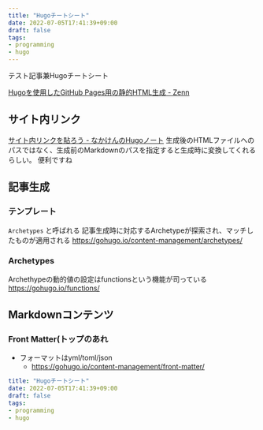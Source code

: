 ```yaml
---
title: "Hugoチートシート"
date: 2022-07-05T17:41:39+09:00
draft: false
tags:
- programming
- hugo
---
```


テスト記事兼Hugoチートシート

[Hugoを使用したGitHub Pages用の静的HTML生成 - Zenn](https://zenn.dev/mitsuyoshi/scraps/355eebf05d4f2f)

## サイト内リンク
[サイト内リンクを貼ろう - なかけんのHugoノート](https://hugo.nakaken88.com/use/internal-link/)
生成後のHTMLファイルへのパスではなく、生成前のMarkdownのパスを指定すると生成時に変換してくれるらしい。
便利ですね

## 記事生成
### テンプレート
`Archetypes` と呼ばれる
記事生成時に対応するArchetypeが探索され、マッチしたものが適用される
https://gohugo.io/content-management/archetypes/

### Archetypes
Archethypeの動的値の設定はfunctionsという機能が司っている
https://gohugo.io/functions/

## Markdownコンテンツ
### Front Matter(トップのあれ
- フォーマットはyml/toml/json
  - https://gohugo.io/content-management/front-matter/

```yml
title: "Hugoチートシート"
date: 2022-07-05T17:41:39+09:00
draft: false
tags:
- programming
- hugo
```